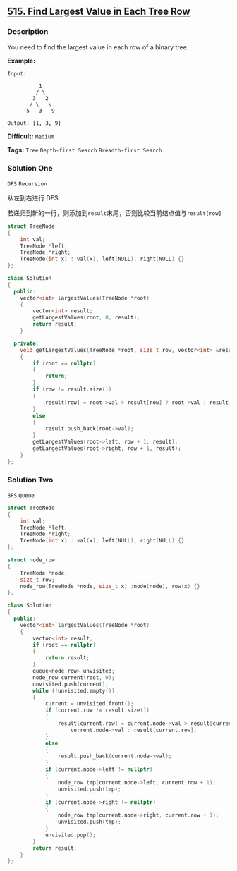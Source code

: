 ## [515. Find Largest Value in Each Tree Row](https://leetcode.com/problems/find-largest-value-in-each-tree-row/#/description)

### Description

You need to find the largest value in each row of a binary tree.

**Example:**

```
Input: 

          1
         / \
        3   2
       / \   \  
      5   3   9 

Output: [1, 3, 9]
```



**Difficult:** `Medium`

**Tags:** `Tree` `Depth-first Search` `Breadth-first Search`



### Solution One

`DFS` `Recursion`

从左到右进行 DFS

若递归到新的一行，则添加到`result`末尾，否则比较当前结点值与`result[row]`

```c++
struct TreeNode
{
    int val;
    TreeNode *left;
    TreeNode *right;
    TreeNode(int x) : val(x), left(NULL), right(NULL) {}
};

class Solution
{
  public:
    vector<int> largestValues(TreeNode *root)
    {
        vector<int> result;
        getLargestValues(root, 0, result);
        return result;
    }

  private:
    void getLargestValues(TreeNode *root, size_t row, vector<int> &result)
    {
        if (root == nullptr)
        {
            return;
        }
        if (row != result.size())
        {
            result[row] = root->val > result[row] ? root->val : result[row];
        }
        else
        {
            result.push_back(root->val);
        }
        getLargestValues(root->left, row + 1, result);
        getLargestValues(root->right, row + 1, result);
    }
};
```



### Solution Two

`BFS` `Queue`

```c++
struct TreeNode
{
    int val;
    TreeNode *left;
    TreeNode *right;
    TreeNode(int x) : val(x), left(NULL), right(NULL) {}
};

struct node_row
{
    TreeNode *node;
    size_t row;
    node_row(TreeNode *node, size_t x) :node(node), row(x) {}
};

class Solution
{
  public:
    vector<int> largestValues(TreeNode *root)
    {
        vector<int> result;
        if (root == nullptr)
        {
            return result;
        }
        queue<node_row> unvisited;
        node_row current(root, 0);
        unvisited.push(current);
        while (!unvisited.empty())
        {
            current = unvisited.front();
            if (current.row != result.size())
            {
                result[current.row] = current.node->val > result[current.row] ? 
                    current.node->val : result[current.row];
            }
            else
            {
                result.push_back(current.node->val);
            }
            if (current.node->left != nullptr)
            {
                node_row tmp(current.node->left, current.row + 1);
                unvisited.push(tmp);
            }
            if (current.node->right != nullptr)
            {
                node_row tmp(current.node->right, current.row + 1);
                unvisited.push(tmp);
            }
            unvisited.pop();
        }
        return result;
    }
};
```



